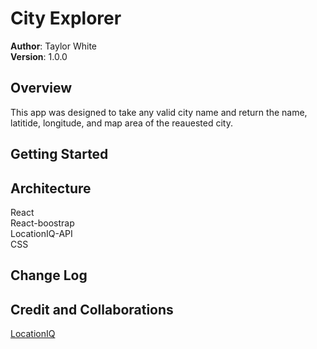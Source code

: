 # City Explorer

**Author**: Taylor White  
**Version**: 1.0.0

## Overview
This app was designed to take any valid city name and return the name, latitide, longitude, and map area of the reauested city.

## Getting Started
<!-- What are the steps that a user must take in order to build this app on their own machine and get it running? -->

## Architecture
React  
React-boostrap  
LocationIQ-API  
CSS  

## Change Log
<!-- Use this area to document the iterative changes made to your application as each feature is successfully implemented. Use time stamps. Here's an example:

01-01-2001 4:59pm - Application now has a fully-functional express server, with a GET route for the location resource. -->

## Credit and Collaborations
[LocationIQ](https://locationiq.com/docs)
